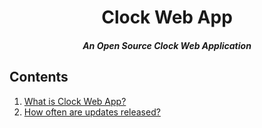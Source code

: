 <h1 align="center">Clock Web App</h1>
<h5 align="center">An Open Source Clock Web Application</h5>
<h2>Contents</h2>
<ol>
<li><a href="https://github.com/SpicyPTV/ClockWebApp#what-is-clock-web-app">What is Clock Web App?</a></li>
<li><a href="https://github.com/SpicyPTV/ClockWebApp#how-often-are-updates-released">How often are updates released?</a></li>
</ol>
